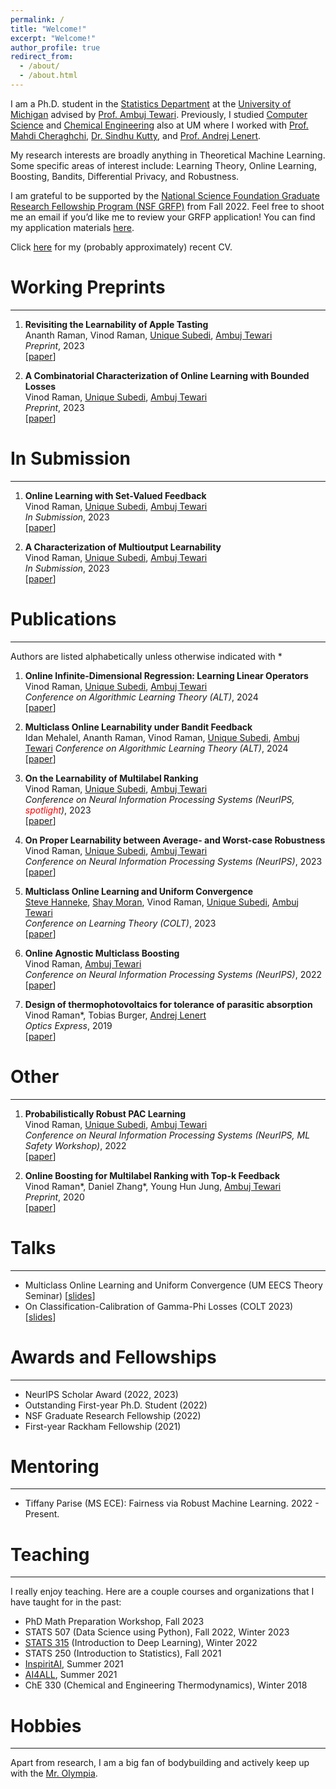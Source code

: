 ```yaml
---
permalink: /
title: "Welcome!"
excerpt: "Welcome!"
author_profile: true
redirect_from: 
  - /about/
  - /about.html
---
```


I am a Ph.D. student in the [Statistics Department](https://lsa.umich.edu/stats) at the [University of Michigan](https://umich.edu/) advised by [Prof. Ambuj Tewari](https://ambujtewari.github.io). Previously, I studied [Computer Science](https://cse.engin.umich.edu/) and [Chemical Engineering](https://che.engin.umich.edu/) also at UM where I worked with [Prof. Mahdi Cheraghchi](https://mahdi.ch), [Dr. Sindhu Kutty](https://web.eecs.umich.edu/~skutty/), and [Prof. Andrej Lenert](https://lenert.engin.umich.edu).  

My research interests are broadly anything in Theoretical Machine Learning. Some specific areas of interest include: Learning Theory, Online Learning, Boosting, Bandits, Differential Privacy, and Robustness. 

I am grateful to be supported by the [National Science Foundation Graduate Research Fellowship Program (NSF GRFP)](https://www.nsfgrfp.org) from Fall 2022. Feel free to shoot me an email if you’d like me to review your GRFP application! You can find my application materials [here](https://drive.google.com/drive/folders/1o56kOfXVsy64bpcfqegah3f4R85IvN82?usp=sharing).

Click [here](http://vinodkraman.github.io/files/Raman_CV.pdf) for my (probably approximately) recent CV.

# Working Preprints
---
1. **Revisiting the Learnability of Apple Tasting**  
  Ananth Raman, Vinod Raman, [Unique Subedi](https://unique-subedi.github.io), [Ambuj Tewari](https://ambujtewari.github.io)  
  _Preprint_, 2023  
  [[paper](https://arxiv.org/abs/2310.19064)]

2. **A Combinatorial Characterization of Online Learning with Bounded Losses**  
  Vinod Raman, [Unique Subedi](https://unique-subedi.github.io), [Ambuj Tewari](https://ambujtewari.github.io)  
  _Preprint_, 2023  
  [[paper](https://arxiv.org/abs/2307.03816)]

# In Submission
---
1. **Online Learning with Set-Valued Feedback**  
  Vinod Raman, [Unique Subedi](https://unique-subedi.github.io), [Ambuj Tewari](https://ambujtewari.github.io)  
  _In Submission_, 2023  
  [[paper](https://arxiv.org/abs/2306.06247)]

2. **A Characterization of Multioutput Learnability**  
  Vinod Raman, [Unique Subedi](https://unique-subedi.github.io), [Ambuj Tewari](https://ambujtewari.github.io)  
  _In Submission_, 2023  
  [[paper](https://arxiv.org/abs/2301.02729)]

# Publications
---
Authors are listed alphabetically unless otherwise indicated with \*

1. **Online Infinite-Dimensional Regression: Learning Linear Operators**  
  Vinod Raman, [Unique Subedi](https://unique-subedi.github.io), [Ambuj Tewari](https://ambujtewari.github.io)  
  _Conference on Algorithmic Learning Theory (ALT)_, 2024  
  [[paper](https://arxiv.org/abs/2309.06548)]

2. **Multiclass Online Learnability under Bandit Feedback**  
  Idan Mehalel, Ananth Raman, Vinod Raman, [Unique Subedi](https://unique-subedi.github.io), [Ambuj Tewari](https://ambujtewari.github.io)
    _Conference on Algorithmic Learning Theory (ALT)_, 2024  
    [[paper](https://arxiv.org/abs/2308.04620)]

4. **On the Learnability of Multilabel Ranking**  
  Vinod Raman, [Unique Subedi](https://unique-subedi.github.io), [Ambuj Tewari](https://ambujtewari.github.io)  
  _Conference on Neural Information Processing Systems (NeurIPS, <span style="color: red">spotlight</span>)_, 2023  
  [[paper](https://arxiv.org/abs/2304.03337)]

5. **On Proper Learnability between Average- and Worst-case Robustness**  
  Vinod Raman, [Unique Subedi](https://unique-subedi.github.io), [Ambuj Tewari](https://ambujtewari.github.io)  
  _Conference on Neural Information Processing Systems (NeurIPS)_, 2023  
  [[paper](https://arxiv.org/abs/2211.05656)]

6. **Multiclass Online Learning and Uniform Convergence**  
  [Steve Hanneke](https://stevehanneke.com), [Shay Moran](https://csaws.cs.technion.ac.il/~shaymrn/), Vinod Raman, [Unique Subedi](https://unique-subedi.github.io), [Ambuj Tewari](https://ambujtewari.github.io)  
  _Conference on Learning Theory (COLT)_, 2023  
  [[paper](https://arxiv.org/abs/2303.17716)]

7. **Online Agnostic Multiclass Boosting**  
  Vinod Raman, [Ambuj Tewari](https://ambujtewari.github.io)  
  _Conference on Neural Information Processing Systems (NeurIPS)_, 2022  
  [[paper](https://arxiv.org/abs/2205.15113)]

8. **Design of thermophotovoltaics for tolerance of parasitic absorption**  
  Vinod Raman\*, Tobias Burger, [Andrej Lenert](https://lenert.engin.umich.edu)  
  _Optics Express_, 2019  
  [[paper](https://opg.optica.org/oe/fulltext.cfm?uri=oe-27-22-31757&id=422403)]

# Other
---
1. **Probabilistically Robust PAC Learning**  
  Vinod Raman, [Unique Subedi](https://unique-subedi.github.io), [Ambuj Tewari](https://ambujtewari.github.io)  
  _Conference on Neural Information Processing Systems (NeurIPS, ML Safety Workshop)_, 2022  
  [[paper](https://drive.google.com/file/d/1c-UFjDTe2qJd31ewZQ7dsx8d42YVa8v-/view?usp=share_link)]

2. **Online Boosting for Multilabel Ranking with Top-k Feedback**  
  Vinod Raman\*, Daniel Zhang\*, Young Hun Jung, [Ambuj Tewari](https://ambujtewari.github.io)  
  _Preprint_, 2020  
  [[paper](https://arxiv.org/abs/1910.10937)]

# Talks
---
- Multiclass Online Learning and Uniform Convergence (UM EECS Theory Seminar) [[slides](https://drive.google.com/file/d/1YYH1xC_CDVVpjrbjUNPXMQvojB6XomtV/view?usp=sharing)]
- On Classification-Calibration of Gamma-Phi Losses (COLT 2023) [[slides](https://drive.google.com/file/d/1odpiQMefHoLJbHs6HLIpS6e0wM8FKEzs/view?usp=sharing)]

# Awards and Fellowships
---
- NeurIPS Scholar Award (2022, 2023)
- Outstanding First-year Ph.D. Student (2022)
- NSF Graduate Research Fellowship (2022)
- First-year Rackham Fellowship (2021)

# Mentoring
---
- Tiffany Parise (MS ECE): Fairness via Robust Machine Learning. 2022 - Present.  

# Teaching
---
I really enjoy teaching. Here are a couple courses and organizations that I have taught for in the past: 
- PhD Math Preparation Workshop, Fall 2023 
- STATS 507 (Data Science using Python), Fall 2022, Winter 2023
- [STATS 315](https://ambujtewari.github.io/stats315-winter2022/) (Introduction to Deep Learning), Winter 2022
- STATS 250 (Introduction to Statistics), Fall 2021
- [InspiritAI](https://www.inspiritai.com), Summer 2021
- [AI4ALL](https://ai-4-all.org), Summer 2021
- ChE 330 (Chemical and Engineering Thermodynamics), Winter 2018

# Hobbies
---
Apart from research, I am a big fan of bodybuilding and actively keep up with the [Mr. Olympia](https://mrolympia.com).



